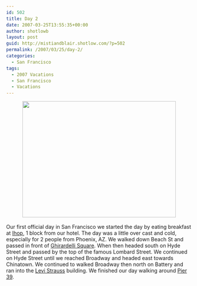 ```yaml
---
id: 502
title: Day 2
date: 2007-03-25T13:55:35+00:00
author: shotlowb
layout: post
guid: http://mistiandblair.shotlow.com/?p=502
permalink: /2007/03/25/day-2/
categories:
  - San Francisco
tags:
  - 2007 Vacations
  - San Francisco
  - Vacations
---
```

<p style="text-align: center;">
  <img class="size-full wp-image-522 aligncenter" title="P3250024" src="/vendor/uploads/2007/03/P3250024.png" alt="" width="416" height="316" srcset="/vendor/uploads/2007/03/P3250024.png 416w, /vendor/uploads/2007/03/P3250024-300x228.png 300w" sizes="(max-width: 416px) 85vw, 416px" />
</p>

Our first official day in San Francisco we started the day by eating breakfast at [Ihop](http://ihop.know-where.com/ihop/cgi/site?site=01762&address= "http://ihop.know-where.com/ihop/cgi/site?site=01762&address="), 1 block from our hotel. The day was a little over cast and cold, especially for 2 people from Phoenix, AZ. We walked down Beach St and passed in front of [Ghirardelli Square](http://www.ghirardellisq.com/ghirardellisq/ "http://www.ghirardellisq.com/ghirardellisq/"). When then headed south on Hyde Street and passed by the top of the famous Lombard Street. We continued on Hyde Street until we reached Broadway and headed east towards Chinatown. We continued to walked Broadway then north on Battery and ran into the [Levi Strauss](http://www.levistrauss.com/ "http://www.levistrauss.com/") building. We finished our day walking around [Pier 39](http://www.pier39.com/ "http://www.pier39.com/").